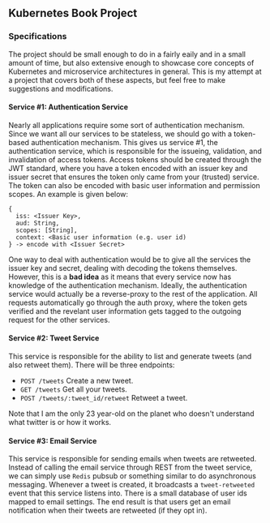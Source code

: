 ## Kubernetes Book Project

### Specifications
The project should be small enough to do in a fairly eaily and in a small amount of time, but also extensive enough to showcase core concepts of Kubernetes and microservice architectures in general. This is my attempt at a project that covers both of these aspects, but feel free to make suggestions and modifications.

#### Service #1: Authentication Service
Nearly all applications require some sort of authentication mechanism. Since we want all our services to be stateless, we should go with a token-based authentication mechanism. This gives us service #1, the authentication service, which is responsible for the issueing, validation, and invalidation of access tokens. Access tokens should be created through the JWT standard, where you have a token encoded with an issuer key and issuer secret that ensures the token only came from your (trusted) service. The token can also be encoded with basic user information and permission scopes. An example is given below:
````
{
  iss: <Issuer Key>,
  aud: String,
  scopes: [String],
  context: <Basic user information (e.g. user id)
} -> encode with <Issuer Secret>
````
One way to deal with authentication would be to give all the services the issuer key and secret, dealing with decoding the tokens themselves. However, this is a **bad idea** as it means that every service now has knowledge of the authentication mechanism. Ideally, the authentication service would actually be a reverse-proxy to the rest of the application. All requests automatically go through the auth proxy, where the token gets verified and the revelant user information gets tagged to the outgoing request for the other services.

#### Service #2: Tweet Service

This service is responsible for the ability to list and generate tweets (and also retweet them). There will be three endpoints:

- `POST /tweets` Create a new tweet.
- `GET /tweets` Get all your tweets.
- `POST /tweets/:tweet_id/retweet` Retweet a tweet.

Note that I am the only 23 year-old on the planet who doesn't understand what twitter is or how it works.

#### Service #3: Email Service

This service is responsible for sending emails when tweets are retweeted. Instead of calling the email service through REST from the tweet service, we can simply use `Redis` pubsub or something similar to do asynchronous messaging. Whenever a tweet is created, it broadcasts a `tweet-retweeted` event that this service listens into. There is a small database of user ids mapped to email settings. The end result is that users get an email notification when their tweets are retweeted (if they opt in).


